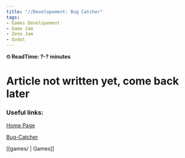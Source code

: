 ```yaml
---
title: "//Developement: Bug Catcher"
tags:
- Games Developement
- Game Jam
- Zeno Jam
- Godot
---
```

**⏲ ReadTime: ?-? minutes** 
# Article not written yet, come back later
### Useful links:
[Home Page](_index.md)

[Bug-Catcher](games/Bug-Catcher.md)

[[games/ | Games]]
